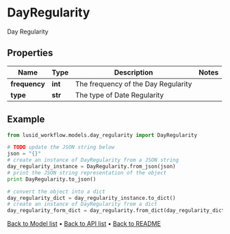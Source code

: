 # DayRegularity

Day Regularity

## Properties
Name | Type | Description | Notes
------------ | ------------- | ------------- | -------------
**frequency** | **int** | The frequency of the Day Regularity | 
**type** | **str** | The type of Date Regularity | 

## Example

```python
from lusid_workflow.models.day_regularity import DayRegularity

# TODO update the JSON string below
json = "{}"
# create an instance of DayRegularity from a JSON string
day_regularity_instance = DayRegularity.from_json(json)
# print the JSON string representation of the object
print DayRegularity.to_json()

# convert the object into a dict
day_regularity_dict = day_regularity_instance.to_dict()
# create an instance of DayRegularity from a dict
day_regularity_form_dict = day_regularity.from_dict(day_regularity_dict)
```
[Back to Model list](../README.md#documentation-for-models) &#8226; [Back to API list](../README.md#documentation-for-api-endpoints) &#8226; [Back to README](../README.md)


